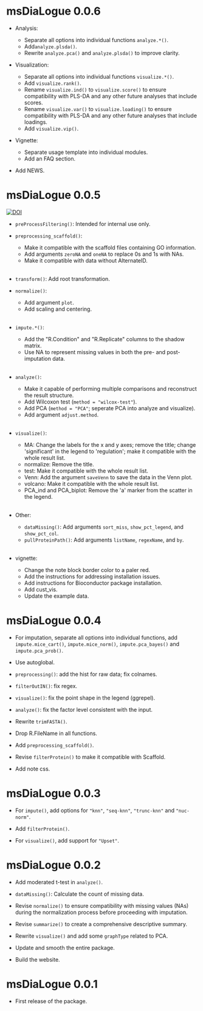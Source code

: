# msDiaLogue 0.0.6


* Analysis:
  * Separate all options into individual functions `analyze.*()`.
  * Add`analyze.plsda()`.
  * Rewrite `analyze.pca()` and `analyze.plsda()` to improve clarity.

* Visualization:
  * Separate all options into individual functions `visualize.*()`.
  * Add `visualize.rank()`.
  * Rename `visualize.ind()` to `visualize.score()` to ensure compatibility with
    PLS-DA and any other future analyses that include scores.
  * Rename `visualize.var()` to `visualize.loading()` to ensure compatibility
    with PLS-DA and any other future analyses that include loadings.
  * Add `visualize.vip()`.

* Vignette:
  * Separate usage template into individual modules.
  * Add an FAQ section.

* Add NEWS.


# msDiaLogue 0.0.5
[![DOI](https://zenodo.org/badge/DOI/10.5281/zenodo.15663360.svg)](https://doi.org/10.5281/zenodo.15663360)


* `preProcessFiltering()`: Intended for internal use only.

* `preprocessing_scaffold()`:
  * Make it compatible with the scaffold files containing GO information.
  * Add arguments `zeroNA` and `oneNA` to replace 0s and 1s with NAs.
  * Make it compatible with data without AlternateID. <br><br>

* `transform()`: Add root transformation.

* `normalize()`:
  * Add argument `plot`.
  * Add scaling and centering. <br><br>

* `impute.*()`:
  * Add the "R.Condition" and "R.Replicate" columns to the shadow matrix.
  * Use NA to represent missing values in both the pre- and post-imputation data. <br><br>

* `analyze()`:
  * Make it capable of performing multiple comparisons and reconstruct the
    result structure.
  * Add Wilcoxon test (`method = "wilcox-test"`).
  * Add PCA (`method = "PCA"`; seperate PCA into analyze and visualize).
  * Add argument `adjust.method`. <br><br>

* `visualize()`:
  * MA: Change the labels for the x and y axes; remove the title;
    change 'significant' in the legend to 'regulation';
    make it compatible with the whole result list.
  * normalize: Remove the title.
  * test: Make it compatible with the whole result list.
  * Venn: Add the argument `saveVenn` to save the data in the Venn plot.
  * volcano: Make it compatible with the whole result list.
  * PCA_ind and PCA_biplot: Remove the 'a' marker from the scatter in the legend. <br><br>

* Other:
  * `dataMissing()`: Add arguments `sort_miss`, `show_pct_legend`, and
    `show_pct_col`.
  * `pullProteinPath()`: Add arguments `listName`, `regexName`, and `by`. <br><br>

* vignette:
  * Change the note block border color to a paler red.
  * Add the instructions for addressing installation issues.
  * Add instructions for Bioconductor package installation.
  * Add cust_vis.
  * Update the example data.


# msDiaLogue 0.0.4


* For imputation, separate all options into individual functions,
  add `impute.mice_cart()`, `impute.mice_norm()`, `impute.pca_bayes()` and
  `impute.pca_prob()`.

* Use autoglobal.

* `preprocessing()`: add the hist for raw data; fix colnames.

* `filterOutIN()`: fix regex.

* `visualize()`: fix the point shape in the legend (ggrepel).

* `analyze()`: fix the factor level consistent with the input.

* Rewrite `trimFASTA()`.

* Drop R.FileName in all functions.

* Add `preprocessing_scaffold()`.

* Revise `filterProtein()` to make it compatible with Scaffold.

* Add note css.


# msDiaLogue 0.0.3


* For `impute()`, add options for `"knn"`,  `"seq-knn"`, `"trunc-knn"` and
  `"nuc-norm"`.

* Add `filterProtein()`.

* For `visualize()`, add support for `"Upset"`.


# msDiaLogue 0.0.2


* Add moderated t-test in `analyze()`.

* `dataMissing()`: Calculate the count of missing data.

* Revise `normalize()` to ensure compatibility with missing values (NAs) during
  the normalization process before proceeding with imputation.

* Revise `summarize()` to create a comprehensive descriptive summary.

* Rewrite `visualize()` and add some `graphType` related to PCA.

* Update and smooth the entire package.

* Build the website.


# msDiaLogue 0.0.1


* First release of the package.

